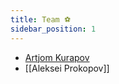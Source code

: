 ```yaml
---
title: Team ⚽️
sidebar_position: 1
---
```

- [Artjom Kurapov](Artjom%20Kurapov.md)
- [[Aleksei Prokopov]]